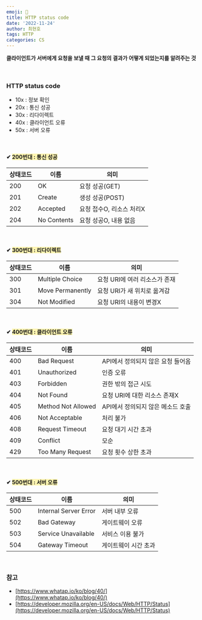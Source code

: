 ```yaml
---
emoji: 📖
title: HTTP status code
date: '2022-11-24'
author: 최현호
tags: HTTP
categories: CS
---
```


**클라이언트가 서버에게 요청을 보낼 때 그 요청의 결과가 어떻게 되었는지를 알려주는 것**

<br>

### **HTTP status code**

- 10x : 정보 확인
- 20x : 통신 성공
- 30x : 리다이렉트
- 40x : 클라이언트 오류
- 50x : 서버 오류

<br>

#### **[](https://github.com/gyoogle/tech-interview-for-developer/blob/master/Web/HTTP%20status%20code.md#200%EB%B2%88%EB%8C%80--%ED%86%B5%EC%8B%A0-%EC%84%B1%EA%B3%B5)✔ <span style='background-color : #fff5b1'>200번대 : 통신 성공**</span>

| 상태코드 | 이름        | 의미                     |
| -------- | ----------- | ------------------------ |
| 200      | OK          | 요청 성공(GET)           |
| 201      | Create      | 생성 성공(POST)          |
| 202      | Accepted    | 요청 접수O, 리소스 처리X |
| 204      | No Contents | 요청 성공O, 내용 없음    |

<br>

#### [](https://github.com/gyoogle/tech-interview-for-developer/blob/master/Web/HTTP%20status%20code.md#300%EB%B2%88%EB%8C%80--%EB%A6%AC%EB%8B%A4%EC%9D%B4%EB%A0%89%ED%8A%B8)**✔ <span style='background-color : #fff5b1'>300번대 : 리다이렉트**</span>

| 상태코드 | 이름             | 의미                          |
| -------- | ---------------- | ----------------------------- |
| 300      | Multiple Choice  | 요청 URI에 여러 리소스가 존재 |
| 301      | Move Permanently | 요청 URI가 새 위치로 옮겨감   |
| 304      | Not Modified     | 요청 URI의 내용이 변경X       |

<br>

#### [](https://github.com/gyoogle/tech-interview-for-developer/blob/master/Web/HTTP%20status%20code.md#400%EB%B2%88%EB%8C%80--%ED%81%B4%EB%9D%BC%EC%9D%B4%EC%96%B8%ED%8A%B8-%EC%98%A4%EB%A5%98)**✔ <span style='background-color : #fff5b1'>400번대 : 클라이언트 오류**</span>

| 상태코드 | 이름               | 의미                              |
| -------- | ------------------ | --------------------------------- |
| 400      | Bad Request        | API에서 정의되지 않은 요청 들어옴 |
| 401      | Unauthorized       | 인증 오류                         |
| 403      | Forbidden          | 권한 밖의 접근 시도               |
| 404      | Not Found          | 요청 URI에 대한 리소스 존재X      |
| 405      | Method Not Allowed | API에서 정의되지 않은 메소드 호출 |
| 406      | Not Acceptable     | 처리 불가                         |
| 408      | Request Timeout    | 요청 대기 시간 초과               |
| 409      | Conflict           | 모순                              |
| 429      | Too Many Request   | 요청 횟수 상한 초과               |

<br>

#### [](https://github.com/gyoogle/tech-interview-for-developer/blob/master/Web/HTTP%20status%20code.md#500%EB%B2%88%EB%8C%80--%EC%84%9C%EB%B2%84-%EC%98%A4%EB%A5%98)**✔ <span style='background-color : #fff5b1'>500번대 : 서버 오류**</span>

| 상태코드 | 이름                  | 의미                 |
| -------- | --------------------- | -------------------- |
| 500      | Internal Server Error | 서버 내부 오류       |
| 502      | Bad Gateway           | 게이트웨이 오류      |
| 503      | Service Unavailable   | 서비스 이용 불가     |
| 504      | Gateway Timeout       | 게이트웨이 시간 초과 |

<br>

### **참고**

- [https://www.whatap.io/ko/blog/40/](https://www.whatap.io/ko/blog/40/)
- [https://developer.mozilla.org/en-US/docs/Web/HTTP/Status](https://developer.mozilla.org/en-US/docs/Web/HTTP/Status)

<br>

```toc

```
